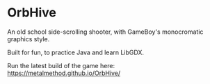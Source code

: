 # OrbHive
An old school side-scrolling shooter, with GameBoy's monocromatic graphics style.

Built for fun, to practice Java and learn LibGDX.

Run the latest build of the game here:
https://metalmethod.github.io/OrbHive/